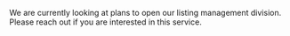 We are currently looking at plans to open our listing management division. Please reach out if you are interested in this service.